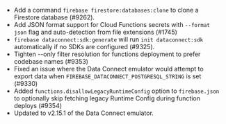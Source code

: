 - Add a command `firebase firestore:databases:clone` to clone a Firestore database (#9262).
- Add JSON format support for Cloud Functions secrets with `--format json` flag and auto-detection from file extensions (#1745)
- `firebase dataconnect:sdk:generate` will run `init dataconnect:sdk` automatically if no SDKs are configured (#9325).
- Tighten --only filter resolution for functions deployment to prefer codebase names (#9353)
- Fixed an issue where the Data Connect emulator would attempt to export data when `FIREBASE_DATACONNECT_POSTGRESQL_STRING` is set (#9330)
- Added `functions.disallowLegacyRuntimeConfig` option to `firebase.json` to optionally skip fetching legacy Runtime Config during function deploys (#9354)
- Updated to v2.15.1 of the Data Connect emulator.
